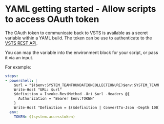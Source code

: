 # YAML getting started - Allow scripts to access OAuth token

The OAuth token to communicate back to VSTS is available as a secret variable within a YAML build. The token can be use to authenticate to the [VSTS REST API](https://www.visualstudio.com/en-us/integrate/api/overview).

You can map the variable into the environment block for your script, or pass it via an input.

For example:

```yaml
steps:
- powershell: |
    $url = "$($env:SYSTEM_TEAMFOUNDATIONCOLLECTIONURI)$env:SYSTEM_TEAMPROJECTID/_apis/build/definitions/$($env:SYSTEM_DEFINITIONID)?api-version=2.0"
    Write-Host "URL: $url"
    $definition = Invoke-RestMethod -Uri $url -Headers @{
      Authorization = "Bearer $env:TOKEN"
    }
    Write-Host "Definition = $($definition | ConvertTo-Json -Depth 100)"
  env:
    TOKEN: $(system.accesstoken)
```
